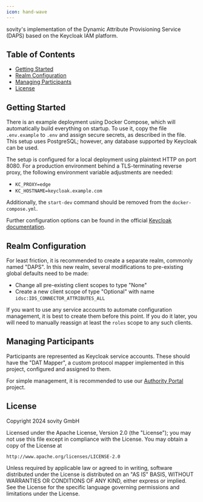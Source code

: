 ```yaml
---
icon: hand-wave
---
```


sovity's implementation of the Dynamic Attribute Provisioning Service (DAPS) based on the Keycloak IAM platform.

## Table of Contents

<!-- TOC start (generated with https://github.com/derlin/bitdowntoc) -->

- [Getting Started](#getting-started)
- [Realm Configuration](#realm-configuration)
- [Managing Participants](#managing-participants)
- [License](#license)

<!-- TOC end -->

## Getting Started

There is an example deployment using Docker Compose, which will automatically build everything on startup.
To use it, copy the file `.env.example` to `.env`
and assign secure secrets, as described in the file.
This setup uses PostgreSQL; however, any database supported by Keycloak can be used.

The setup is configured for a local deployment using plaintext HTTP on port 8080.
For a production environment behind a TLS-terminating reverse proxy,
the following environment variable adjustments are needed:

- `KC_PROXY=edge`
- `KC_HOSTNAME=keycloak.example.com`

Additionally, the `start-dev` command should be removed from the `docker-compose.yml`.

Further configuration options can be found in the official [Keycloak documentation](https://www.keycloak.org/server/all-config).

## Realm Configuration

For least friction, it is recommended to create a separate realm, commonly named "DAPS".
In this new realm, several modifications to pre-existing global defaults need to be made:

- Change all pre-existing client scopes to type "None"
- Create a new client scope of type "Optional" with name `idsc:IDS_CONNECTOR_ATTRIBUTES_ALL`

If you want to use any service accounts to automate configuration management,
it is best to create them before this point.
If you do it later, you will need to manually reassign at least the `roles` scope to any such clients.

## Managing Participants

Participants are represented as Keycloak service accounts.
These should have the "DAT Mapper", a custom protocol mapper implemented in this project,
configured and assigned to them.

For simple management, it is recommended
to use our [Authority Portal](https://github.com/sovity/authority-portal) project.

## License

Copyright 2024 sovity GmbH
                                                                         
Licensed under the Apache License, Version 2.0 (the "License");
you may not use this file except in compliance with the License.
You may obtain a copy of the License at
                                                                         
    http://www.apache.org/licenses/LICENSE-2.0
                                                                         
Unless required by applicable law or agreed to in writing, software
distributed under the License is distributed on an "AS IS" BASIS,
WITHOUT WARRANTIES OR CONDITIONS OF ANY KIND, either express or implied.
See the License for the specific language governing permissions and
limitations under the License.
